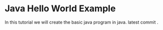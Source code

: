 # Java Hello World Example  

In this tutorial we will create the  basic java program in java.
latest commit .


